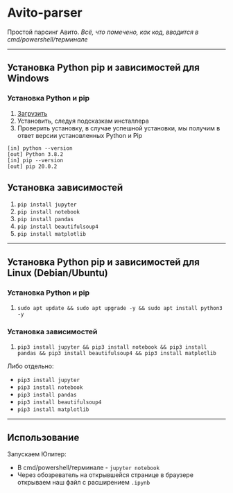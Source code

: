 # Avito-parser
Простой парсинг Авито.
*Всё, что помечено, как код, вводится в cmd/powershell/терминале*
___
## Установка Python pip и зависимостей для Windows
### Установка Python и pip
1. [Загрузить](https://www.python.org/ftp/python/3.8.3/python-3.8.3-amd64.exe)
2. Установить, следуя подсказкам инсталлера
3. Проверить установку, в случае успешной установки, мы получим в ответ версии установленных Python и Pip
```
[in] python --version
[out] Python 3.8.2
[in] pip --version
[out] pip 20.0.2
```
## Установка зависимостей
1. `pip install jupyter`
2. `pip install notebook`
3. `pip install pandas`
4. `pip install beautifulsoup4`
5. `pip install matplotlib`
___

## Установка Python pip и зависимостей для Linux (Debian/Ubuntu)
### Установка Python и pip
1. `sudo apt update && sudo apt upgrade -y && sudo apt install python3 -y`

### Установка зависимостей
1. `pip3 install jupyter && pip3 install notebook && pip3 install pandas && pip3 install beautifulsoup4 && pip3 install matplotlib`

Либо отдельно:
- `pip3 install jupyter`
- `pip3 install notebook`
- `pip3 install pandas`
- `pip3 install beautifulsoup4`
- `pip3 install matplotlib`

___
## Использование
Запускаем Юпитер:
-  В cmd/powershell/терминале - `jupyter notebook`
- Через обозреватель на открывшейся странице в браузере открываем наш файл с расширением `.ipynb`
